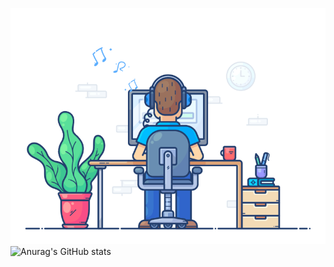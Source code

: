 <img src="https://github.com/songjianet/songjianet/blob/main/images/working.gif" width="550"></img>
![Anurag's GitHub stats](https://github-readme-stats.vercel.app/api?username=songjianet&show_icons=true&theme=vue&show_owner=false)
